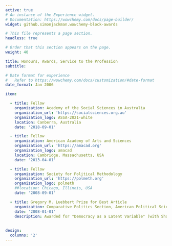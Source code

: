 ```yaml
---
active: true
# An instance of the Experience widget.
# Documentation: https://wowchemy.com/docs/page-builder/
widget: github.simonjackman.wowchemy-block-awards

# This file represents a page section.
headless: true

# Order that this section appears on the page.
weight: 40

title: Honours, Awards, Service to the Profession
subtitle:

# Date format for experience
#   Refer to https://wowchemy.com/docs/customization/#date-format
date_format: Jan 2006

item:

  - title: Fellow
    organization: Academy of the Social Sciences in Australia
    organization_url: 'https://socialsciences.org.au'
    organization_logo: ASSA-2021-white
    location: Canberra, Australia
    date: '2018-09-01'

  - title: Fellow
    organization: American Academy of Arts and Sciences
    organization_url: 'https://amacad.org'
    organization_logo: amacad
    location: Cambridge, Massachusetts, USA
    date: '2013-04-01'

  - title: Fellow
    organization: Society for Political Methodology
    organization_url: 'https://polmeth.org'
    organization_logo: polmeth
    ##location: Chicago, Illinois, USA
    date: '2008-09-01'

  - title: Gregory M. Luebbert Prize for Best Article
    organization: Comparative Politics Section, American Political Science Association
    date: '2008-01-01'
    description: Awarded for "Democracy as a Latent Variable" (with Shawn Treier), _American Journal of Political Science_.
  
 
design:
  columns: '2'
---
```

